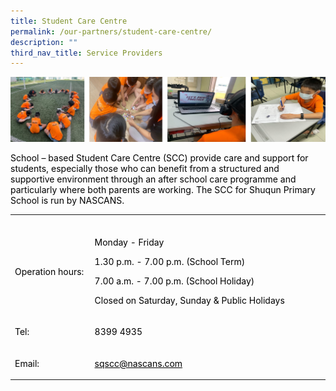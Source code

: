 ```yaml
---
title: Student Care Centre
permalink: /our-partners/student-care-centre/
description: ""
third_nav_title: Service Providers
---
```

![](/images/SSC.jpg)

<p><span style="color: #000000;">School – based Student Care Centre (SCC) provide care and support for students, especially those who can benefit from a structured and supportive environment through an after school care programme and particularly where both parents are working. The SCC for Shuqun Primary School is run by NASCANS.</span></p>
<table width="539">
<tbody>
<tr>
<td width="122">
<p><span style="color: #000000;"></span></p>
</td>
<td width="401">
<p><span style="color: #000000;"></span></p>
</td>
</tr>
<tr>
<td width="122">
<p><span style="color: #000000;">Operation hours:</span></p>
</td>
<td width="401">
<p><span style="color: #000000;">Monday - Friday</span></p>
<p><span style="color: #000000;">1.30 p.m. - 7.00 p.m. (School Term)</span></p>
<p><span style="color: #000000;">7.00 a.m. - 7.00 p.m. (School Holiday)</span></p>
<p><span style="color: #000000;">Closed on Saturday, Sunday &amp; Public Holidays</span></p>
</td>
</tr>
<tr>
<td width="122">
<p><span style="color: #000000;">Tel:</span></p>
</td>
<td width="401">
<p><span style="color: #000000;">8399 4935</span></p>
</td>
</tr>
<tr>
<td width="122">
<p><span style="color: #000000;">Email:</span></p>
</td>
<td width="401">
<p><span style="color: #000000;"><a style="color: #000000;" href="mailto:sqscc@nascans.com">sqscc@nascans.com</a></span></p>
</td>
</tr></tbody></table>